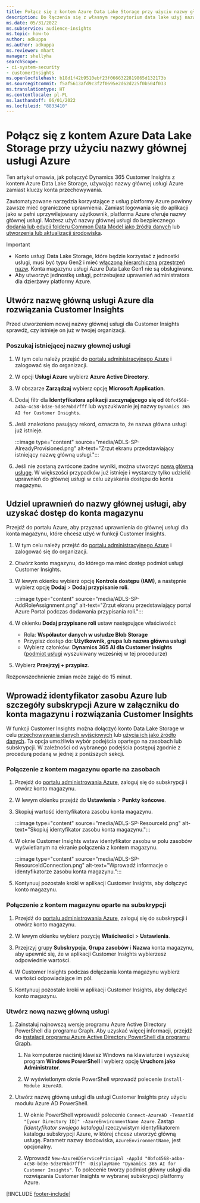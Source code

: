```yaml
---
title: Połącz się z kontem Azure Data Lake Storage przy użyciu nazwy głównej usługi
description: Do łączenia się z własnym repozytorium data lake użyj nazwy głównej usługi Azure.
ms.date: 05/31/2022
ms.subservice: audience-insights
ms.topic: how-to
author: adkuppa
ms.author: adkuppa
ms.reviewer: mhart
manager: shellyha
searchScope:
- ci-system-security
- customerInsights
ms.openlocfilehash: b18d1f42b9510ebf23f0666322819865d132173b
ms.sourcegitcommit: f5af5613afd9c3f2f0695e2d62d225f0b504f033
ms.translationtype: HT
ms.contentlocale: pl-PL
ms.lasthandoff: 06/01/2022
ms.locfileid: "8833410"
---
```

# <a name="connect-to-an-azure-data-lake-storage-account-by-using-an-azure-service-principal"></a>Połącz się z kontem Azure Data Lake Storage przy użyciu nazwy głównej usługi Azure

Ten artykuł omawia, jak połączyć Dynamics 365 Customer Insights z kontem Azure Data Lake Storage, używając nazwy głównej usługi Azure zamiast kluczy konta przechowywania.

Zautomatyzowane narzędzia korzystające z usług platformy Azure powinny zawsze mieć ograniczone uprawnienia. Zamiast logowania się do aplikacji jako w pełni uprzywilejowany użytkownik, platforma Azure oferuje nazwy głównej usługi. Możesz użyć nazwy głównej usługi do bezpiecznego [dodania lub edycji folderu Common Data Model jako źródła danych](connect-common-data-model.md) lub [utworzenia lub aktualizacji środowiska](create-environment.md).

> [!IMPORTANT]
>
> - Konto usługi Data Lake Storage, które będzie korzystać z jednostki usługi, musi być typu Gen2 i mieć [włączoną hierarchiczną przestrzeń nazw](/azure/storage/blobs/data-lake-storage-namespace). Konta magazynu usługi Azure Data Lake Gen1 nie są obsługiwane.
> - Aby utworzyć jednostkę usługi, potrzebujesz uprawnień administratora dla dzierżawy platformy Azure.

## <a name="create-an-azure-service-principal-for-customer-insights"></a>Utwórz nazwę główną usługi Azure dla rozwiązania Customer Insights

Przed utworzeniem nowej nazwy głównej usługi dla Customer Insights sprawdź, czy istnieje on już w twojej organizacji.

### <a name="look-for-an-existing-service-principal"></a>Poszukaj istniejącej nazwy głownej usługi

1. W tym celu należy przejść do [portalu administracyjnego Azure](https://portal.azure.com) i zalogować się do organizacji.

2. W opcji **Usługi Azure** wybierz **Azure Active Directory**.

3. W obszarze **Zarządzaj** wybierz opcję **Microsoft Application**.

4. Dodaj filtr dla **Identyfikatora aplikacji zaczynającego się od** `0bfc4568-a4ba-4c58-bd3e-5d3e76bd7fff` lub wyszukiwanie jej nazwy `Dynamics 365 AI for Customer Insights`.

5. Jeśli znaleziono pasujący rekord, oznacza to, że nazwa główna usługi już istnieje.

   :::image type="content" source="media/ADLS-SP-AlreadyProvisioned.png" alt-text="Zrzut ekranu przedstawiający istniejący nazwę główną usługi.":::

6. Jeśli nie zostaną zwrócone żadne wyniki, można utworzyć [nową główną usługę](#create-a-new-service-principal). W większości przypadków już istnieje i wystarczy tylko udzielić uprawnień do głównej usługi w celu uzyskania dostępu do konta magazynu.

## <a name="grant-permissions-to-the-service-principal-to-access-the-storage-account"></a>Udziel uprawnień do nazwy głównej usługi, aby uzyskać dostęp do konta magazynu

Przejdź do portalu Azure, aby przyznać uprawnienia do głównej usługi dla konta magazynu, które chcesz użyć w funkcji Customer Insights.

1. W tym celu należy przejść do [portalu administracyjnego Azure](https://portal.azure.com) i zalogować się do organizacji.

1. Otwórz konto magazynu, do którego ma mieć dostęp podmiot usługi Customer Insights.

1. W lewym okienku wybierz opcję **Kontrola dostępu (IAM)**, a następnie wybierz opcję **Dodaj** > **Dodaj przypisanie roli**.

   :::image type="content" source="media/ADLS-SP-AddRoleAssignment.png" alt-text="Zrzut ekranu przedstawiający portal Azure Portal podczas dodawania przypisania roli.":::

1. W okienku **Dodaj przypisane roli** ustaw następujące właściwości:
   - Rola: **Współautor danych w usłudze Blob Storage**
   - Przypisz dostęp do: **Użytkownik, grupa lub nazwa główna usługi**
   - Wybierz członków: **Dynamics 365 AI dla Customer Insights** ([podmiot usługi](#create-a-new-service-principal) wyszukiwany wcześniej w tej procedurze)

1. Wybierz **Przejrzyj + przypisz**.

Rozpowszechnienie zmian może zająć do 15 minut.

## <a name="enter-the-azure-resource-id-or-the-azure-subscription-details-in-the-storage-account-attachment-to-customer-insights"></a>Wprowadź identyfikator zasobu Azure lub szczegóły subskrypcji Azure w załączniku do konta magazynu i rozwiązania Customer Insights

W funkcji Customer Insights można dołączyć konto Data Lake Storage w celu [przechowywania danych wyjściowych](manage-environments.md) lub [użycia ich jako źródło danych](connect-dataverse-managed-lake.md). Ta opcja umożliwia wybór podejścia opartego na zasobach lub subskrypcji. W zależności od wybranego podejścia postępuj zgodnie z procedurą podaną w jednej z poniższych sekcji.

### <a name="resource-based-storage-account-connection"></a>Połączenie z kontem magazynu oparte na zasobach

1. Przejdź do [portalu administrowania Azure](https://portal.azure.com), zaloguj się do subskrypcji i otwórz konto magazynu.

1. W lewym okienku przejdź do **Ustawienia** > **Punkty końcowe**.

1. Skopiuj wartość identyfikatora zasobu konta magazynu.

   :::image type="content" source="media/ADLS-SP-ResourceId.png" alt-text="Skopiuj identyfikator zasobu konta magazynu.":::

1. W oknie Customer Insights wstaw identyfikator zasobu w polu zasobów wyświetlanym na ekranie połączenia z kontem magazynu.

   :::image type="content" source="media/ADLS-SP-ResourceIdConnection.png" alt-text="Wprowadź informacje o identyfikatorze zasobu konta magazynu.":::   

1. Kontynuuj pozostałe kroki w aplikacji Customer Insights, aby dołączyć konto magazynu.

### <a name="subscription-based-storage-account-connection"></a>Połączenie z kontem magazynu oparte na subskrypcji

1. Przejdź do [portalu administrowania Azure](https://portal.azure.com), zaloguj się do subskrypcji i otwórz konto magazynu.

1. W lewym okienku wybierz pozycję **Właściwości** > **Ustawienia**.

1. Przejrzyj grupy **Subskrypcja**, **Grupa zasobów** i **Nazwa** konta magazynu, aby upewnić się, że w aplikacji Customer Insights wybierzesz odpowiednie wartości.

1. W Customer Insights podczas dołączania konta magazynu wybierz wartości odpowiadające im pól.

1. Kontynuuj pozostałe kroki w aplikacji Customer Insights, aby dołączyć konto magazynu.

### <a name="create-a-new-service-principal"></a>Utwórz nową nazwę główną usługi

1. Zainstaluj najnowszą wersję programu Azure Active Directory PowerShell dla programu Graph. Aby uzyskać więcej informacji, przejdź do [instalacji programu Azure Active Directory PowerShell dla programu Graph](/powershell/azure/active-directory/install-adv2).

   1. Na komputerze naciśnij klawisz Windows na klawiaturze i wyszukaj program **Windows PowerShell** i wybierz opcję **Uruchom jako Administrator**.

   1. W wyświetlonym oknie PowerShell wprowadź polecenie `Install-Module AzureAD`.

2. Utwórz nazwę główną usługi dla usługi Customer Insights przy użyciu modułu Azure AD PowerShell.

   1. W oknie PowerShell wprowadź polecenie `Connect-AzureAD -TenantId "[your Directory ID]" -AzureEnvironmentName Azure`. Zastąp *[identyfikator swojego katalogu]* rzeczywistym identyfikatorem katalogu subskrypcji Azure, w której chcesz utworzyć główną usługę. Parametr nazwy środowiska, `AzureEnvironmentName`, jest opcjonalny.
  
   1. Wprowadź `New-AzureADServicePrincipal -AppId "0bfc4568-a4ba-4c58-bd3e-5d3e76bd7fff" -DisplayName "Dynamics 365 AI for Customer Insights"`. To polecenie tworzy podmiot główny usługi dla rozwiązania Customer Insights w wybranej subskrypcji platformy Azure.

[!INCLUDE [footer-include](includes/footer-banner.md)]